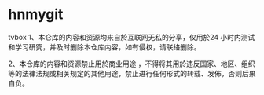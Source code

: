 # hnmygit
tvbox 
   1、本仑库的内容和资源均来自於互联网无私的分享，仅用於24 小时内测试和学习研究，并及时删除本仓库内容，如有侵权，请联络删除。

   2、本仓库的内容和资源禁止用於商业用途 ，不得将其用於违反国家、地区、组织等的法律法规或相关规定的其他用途，禁止进行任何形式的转载、发佈，否则后果自负。
